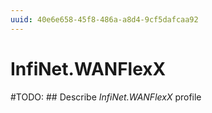 ```yaml
---
uuid: 40e6e658-45f8-486a-a8d4-9cf5dafcaa92
---
```



# InfiNet.WANFlexX


#TODO: ## Describe *InfiNet.WANFlexX* profile

